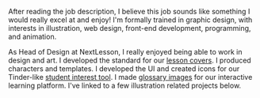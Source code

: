 

After reading the job description, I believe this job sounds like something I would really excel at and enjoy! I'm formally trained in graphic design, with interests in illustration, web design, front-end development, programming, and animation.

As Head of Design at NextLesson, I really enjoyed being able to work in design and art. I developed the standard for our [lesson covers][1]. I produced characters and templates. I developed the UI and created icons for our Tinder-like [student interest tool][2]. I made [glossary images][3] for our interactive learning platform. I've linked to a few illustration related projects below.

[1]: work?project=nextlesson-covers&id=facebook-illustrator-designer-cultural-moments
[2]: work?project=nextlesson-interestid&id=facebook-illustrator-designer-cultural-moments
[3]: work?project=nextlesson-glossary&id=facebook-illustrator-designer-cultural-moments